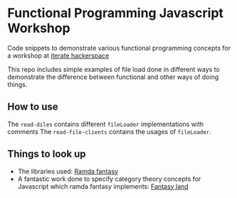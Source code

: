# Functional Programming Javascript Workshop

Code snippets to demonstrate various functional programming concepts for a workshop at [iterate hackerspace](http://iteratehackerspace.com/)

This repo includes simple examples of file load done in different ways to demonstrate the difference between functional and other ways of doing things.

## How to use

The `read-diles` contains different `fileLoader` implementations with comments
The `read-file-clients` contains the usages of `fileLoader`.


## Things to look up

- The libraries used: [Ramda fantasy](https://github.com/ramda/ramda-fantasy)
- A fantastic work done to specify category theory concepts for Javascript which ramda fantasy implements: [Fantasy land](https://github.com/fantasyland/fantasy-land)

